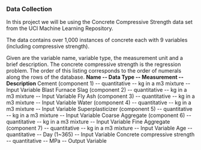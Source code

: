 ### Data Collection
In this project we will be using the Concrete Compressive Strength data set from the UCI Machine Learning Repository.

The data contains over 1,000 instances of concrete each with 9 variables (including compressive strength).

Given are the variable name, variable type, the measurement unit and a brief description. The concrete compressive strength is the regression problem. The order of this listing corresponds to the order of numerals along the rows of the database.
**Name -- Data Type -- Measurement -- Description**
Cement (component 1) -- quantitative -- kg in a m3 mixture -- Input Variable
Blast Furnace Slag (component 2) -- quantitative -- kg in a m3 mixture -- Input Variable
Fly Ash (component 3) -- quantitative -- kg in a m3 mixture -- Input Variable
Water (component 4) -- quantitative -- kg in a m3 mixture -- Input Variable
Superplasticizer (component 5) -- quantitative -- kg in a m3 mixture -- Input Variable
Coarse Aggregate (component 6) -- quantitative -- kg in a m3 mixture -- Input Variable
Fine Aggregate (component 7) -- quantitative -- kg in a m3 mixture -- Input Variable
Age -- quantitative -- Day (1~365) -- Input Variable
Concrete compressive strength -- quantitative -- MPa -- Output Variable
